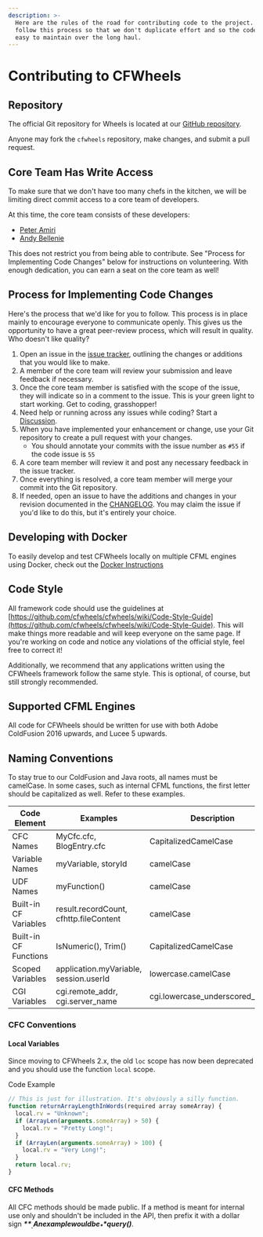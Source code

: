 ```yaml
---
description: >-
  Here are the rules of the road for contributing code to the project. Let's
  follow this process so that we don't duplicate effort and so the code base is
  easy to maintain over the long haul.
---
```


# Contributing to CFWheels

## Repository

The official Git repository for Wheels is located at our [GitHub repository](https://github.com/cfwheels/cfwheels).

Anyone may fork the  `cfwheels` repository, make changes, and submit a pull request.

## Core Team Has Write Access

To make sure that we don't have too many chefs in the kitchen, we will be limiting direct commit access to a core team of developers.

At this time, the core team consists of these developers:

* [Peter Amiri](https://github.com/bpamiri)
* [Andy Bellenie](https://twitter.com/andrewbellenie)

This does not restrict you from being able to contribute. See "Process for Implementing Code Changes" below for instructions on volunteering. With enough dedication, you can earn a seat on the core team as well!

## Process for Implementing Code Changes

Here's the process that we'd like for you to follow. This process is in place mainly to encourage everyone to communicate openly. This gives us the opportunity to have a great peer-review process, which will result in quality. Who doesn't like quality?

1. Open an issue in the [issue tracker](https://github.com/cfwheels/cfwheels/issues), outlining the changes or additions that you would like to make.
2. A member of the core team will review your submission and leave feedback if necessary.
3. Once the core team member is satisfied with the scope of the issue, they will indicate so in a comment to the issue. This is your green light to start working. Get to coding, grasshopper!
4. Need help or running across any issues while coding? Start a [Discussion](https://github.com/cfwheels/cfwheels/discussions).
5. When you have implemented your enhancement or change, use your Git repository to create a pull request with your changes.
   * You should annotate your commits with the issue number as `#55` if the code issue is `55`
6. A core team member will review it and post any necessary feedback in the issue tracker.
7. Once everything is resolved, a core team member will merge your commit into the Git repository.
8. If needed, open an issue to have the additions and changes in your revision documented in the [CHANGELOG](https://github.com/cfwheels/cfwheels/blob/main/CHANGELOG.md). You may claim the issue if you'd like to do this, but it's entirely your choice.

## Developing with Docker

To easily develop and test CFWheels locally on multiple CFML engines using Docker, check out the [Docker Instructions](https://github.com/cfwheels/cfwheels/blob/main/src/docker/README.md)

## Code Style

All framework code should use the guidelines at [https://github.com/cfwheels/cfwheels/wiki/Code-Style-Guide](https://github.com/cfwheels/cfwheels/wiki/Code-Style-Guide). This will make things more readable and will keep everyone on the same page. If you're working on code and notice any violations of the official style, feel free to correct it!

Additionally, we recommend that any applications written using the CFWheels framework follow the same style. This is optional, of course, but still strongly recommended.

## Supported CFML Engines

All code for CFWheels should be written for use with both Adobe ColdFusion 2016 upwards, and Lucee 5 upwards.

## Naming Conventions

To stay true to our ColdFusion and Java roots, all names must be camelCase. In some cases, such as internal CFML functions, the first letter should be capitalized as well. Refer to these examples.

| Code Element          | Examples                               | Description                      |
| --------------------- | -------------------------------------- | -------------------------------- |
| CFC Names             | MyCfc.cfc, BlogEntry.cfc               | CapitalizedCamelCase             |
| Variable Names        | myVariable, storyId                    | camelCase                        |
| UDF Names             | myFunction()                           | camelCase                        |
| Built-in CF Variables | result.recordCount, cfhttp.fileContent | camelCase                        |
| Built-in CF Functions | IsNumeric(), Trim()                    | CapitalizedCamelCase             |
| Scoped Variables      | application.myVariable, session.userId | lowercase.camelCase              |
| CGI Variables         | cgi.remote\_addr, cgi.server\_name     | cgi.lowercase\_underscored\_name |

### CFC Conventions

#### Local Variables

Since moving to CFWheels 2.x, the old `loc` scope has now been deprecated and you should use the function `local` scope.

Code Example

```javascript
// This is just for illustration. It's obviously a silly function.
function returnArrayLengthInWords(required array someArray) {
  local.rv = "Unknown";
  if (ArrayLen(arguments.someArray) > 50) {
    local.rv = "Pretty Long!";
  }
  if (ArrayLen(arguments.someArray) > 100) {
    local.rv = "Very Long!";
  }
  return local.rv;
}
```

#### CFC Methods

All CFC methods should be made public. If a method is meant for internal use only and shouldn't be included in the API, then prefix it with a dollar sign _**$**_. An example would be _**$query()**_.
